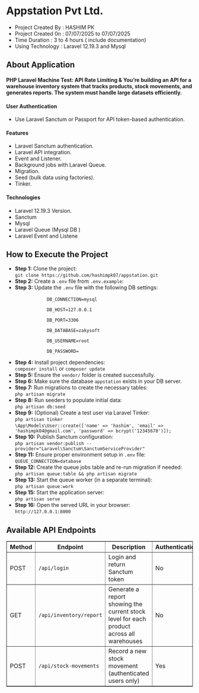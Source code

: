 # Appstation Pvt Ltd.
<ul>
    <li>Project Created By  : HASHIM PK  </li>
    <li>Project Created 0n  : 07/07/2025 to 07/07/2025 </li>
     <li>Time Duration      : 3 to 4 hours ( include documentation)  </li>
    <li>Using Technology    : Laravel 12.19.3 and Mysql  </li>
</ul>


<h2 style="font-weight: bold";>About Application</h2>
<h4> PHP Laravel Machine Test: API Rate Limiting &amp;
You’re building an API for a warehouse inventory system that tracks products,
stock movements, and generates reports. The system must handle large
datasets efficiently.</p>

<h4>User Authentication</h4>
<ul> 
<li>Use Laravel Sanctum or Passport for API token-based authentication.</li>
</ul>

<h4>Features</h4>
<ul>
  <li>Laravel Sanctum authentication.</li>
  <li>Laravel API integration.</li>
  <li>Event and Listener.</li>
  <li>Background jobs with Laravel Queue.</li>
  <li>Migration.</li>
  <li>Seed (bulk data using factories).</li>
  <li>Tinker.</li>
</ul>

<h4>Technologies</h4>
<ul>
  <li> Laravel 12.19.3  Version.</li>
  <li>Sanctum </li>
  <li>Mysql</li>
  <li> Laravel Queue (Mysql DB ) </li>
  <li> Laravel Event and Listene </li>
</ul>

<h2 style="font-weight: bold;">How to Execute the Project</h2>
<ul>
    <li><strong>Step 1:</strong> Clone the project:<br><code>git clone https://github.com/hashimpk07/appstation.git</code></li>
    <li><strong>Step 2:</strong> Create a <code>.env</code> file from <code>.env.example</code>:</li>
    <li><strong>Step 3:</strong> Update the <code>.env</code> file with the following DB settings:<br>
        <code>
            DB_CONNECTION=mysql<br>
            DB_HOST=127.0.0.1<br>
            DB_PORT=3306<br>
            DB_DATABASE=zakysoft<br>
            DB_USERNAME=root<br>
            DB_PASSWORD=
        </code>
    </li>
  <li><strong>Step 4:</strong> Install project dependencies:<br><code>composer install</code> or <code>composer update</code></li>
  
  <li><strong>Step 5:</strong> Ensure the <code>vendor/</code> folder is created successfully.</li>
  
  <li><strong>Step 6:</strong> Make sure the database <code>appstation</code> exists in your DB server.</li>
  
  <li><strong>Step 7:</strong> Run migrations to create the necessary tables:<br><code>php artisan migrate</code></li>
  
  <li><strong>Step 8:</strong> Run seeders to populate initial data:<br><code>php artisan db:seed</code></li>
  
  <li><strong>Step 9:</strong> (Optional) Create a test user via Laravel Tinker:<br>
    <code>php artisan tinker</code><br>
    <code>\App\Models\User::create(['name' => 'hashim', 'email' => 'hashimpk04@gmail.com', 'password' => bcrypt('12345678')]);</code>
  </li>
  
  <li><strong>Step 10:</strong> Publish Sanctum configuration:<br>
    <code>php artisan vendor:publish --provider="Laravel\Sanctum\SanctumServiceProvider"</code>
  </li>
  
  <li><strong>Step 11:</strong> Ensure proper environment setup in <code>.env</code> file:<br>
    <code>QUEUE_CONNECTION=database</code>
  </li>
  
  <li><strong>Step 12:</strong> Create the queue jobs table and re-run migration if needed:<br>
    <code>php artisan queue:table && php artisan migrate</code>
  </li>
  
  <li><strong>Step 13:</strong> Start the queue worker (in a separate terminal):<br>
    <code>php artisan queue:work</code>
  </li>
  
  <li><strong>Step 15:</strong> Start the application server:<br>
    <code>php artisan serve</code>
  </li>
  
  <li><strong>Step 16:</strong> Open the served URL in your browser:<br>
    <code>http://127.0.0.1:8000</code>
  </li>
</ul>



<h2 style="font-weight: bold;">Available API Endpoints</h2>
<table border="1" cellpadding="6" cellspacing="0">
  <thead>
    <tr>
      <th>Method</th>
      <th>Endpoint</th>
      <th>Description</th>
      <th>Authentication</th>
    </tr>
  </thead>
  <tbody>
    <tr>
      <td>POST</td>
      <td><code>/api/login</code></td>
      <td>Login and return Sanctum token</td>
      <td>No</td>
    </tr>
      <tr>
      <td>GET</td>
      <td><code>/api/inventory/report</code></td>
      <td> Generate a report showing the current stock level for each product across all warehouses </td></td>
      <td>No</td>
    </tr>
     </tr>
      <tr>
      <td>POST</td>
      <td><code>/api/stock-movements</code></td>
      <td> Record a new stock movement (authenticated users only) </td></td>
      <td>Yes</td>
    </tr>
    
  </tbody>
</table>
